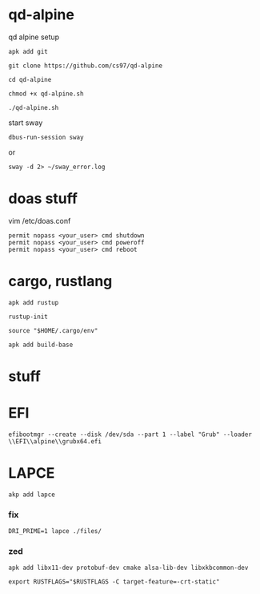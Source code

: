 # qd-alpine
qd alpine setup
```
apk add git
```
```
git clone https://github.com/cs97/qd-alpine
```
```
cd qd-alpine
```
```
chmod +x qd-alpine.sh
```
```
./qd-alpine.sh
```




start sway
```
dbus-run-session sway
```
or
```
sway -d 2> ~/sway_error.log
```

# doas stuff
vim /etc/doas.conf
```
permit nopass <your_user> cmd shutdown
permit nopass <your_user> cmd poweroff
permit nopass <your_user> cmd reboot
```


# cargo, rustlang
```
apk add rustup
```
```
rustup-init
```
```
source "$HOME/.cargo/env"
```
```
apk add build-base
```

# stuff


# EFI
```
efibootmgr --create --disk /dev/sda --part 1 --label "Grub" --loader \\EFI\\alpine\\grubx64.efi 
```

# LAPCE
```
akp add lapce
```
### fix
```
DRI_PRIME=1 lapce ./files/
```

### zed
```
apk add libx11-dev protobuf-dev cmake alsa-lib-dev libxkbcommon-dev
```
```
export RUSTFLAGS="$RUSTFLAGS -C target-feature=-crt-static"
```
